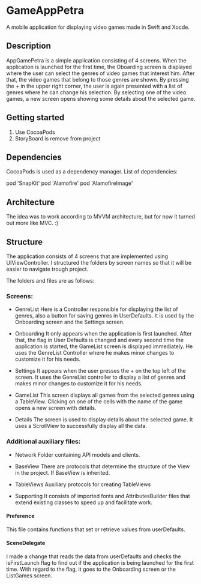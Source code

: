 # GameAppPetra

A mobile application for displaying video games made in Swift and Xocde.

## Description

AppGamePetra is a simple application consisting of 4 screens. When the application is launched for the first time, the Oboarding screen is displayed where the user can select the genres of video games that interest him. After that, the video games that belong to those genres are shown. By pressing the + in the upper right corner, the user is again presented with a list of genres where he can change his selection. By selecting one of the video games, a new screen opens showing some details about the selected game.

## Getting started

1. Use CocoaPods
2. StoryBoard is remove from project

## Dependencies 

CocoaPods is used as a dependency manager. List of dependencies:

pod 'SnapKit'
pod 'Alamofire'
pod 'AlamofireImage'


## Architecture

The idea was to work according to MVVM architecture, but for now it turned out more like MVC. :)


## Structure

The application consists of 4 screens that are implemented using UIViewController.
I structured the folders by screen names so that it will be easier to navigate trough project. 

The folders and files are as follows:

### Screens:
- GenreList 
Here is a Controller responsible for displaying the list of genres, also a button for saving genres in UserDefaults. It is used by the Onboarding screen and the Settings screen.

- Onboarding 
It only appears when the application is first launched. After that, the flag in User Defaults is changed and every second time the application is started, the GameList screen is displayed immediately. He uses the GenreList Controller where he makes minor changes to customize it for his needs.

- Settings 
It appears when the user presses the + on the top left of the screen. It uses the GenreList controller to display a list of genres and makes minor changes to customize it for his needs.

- GameList 
This screen displays all games from the selected genres using a TableView. Clicking on one of the cells with the name of the game opens a new screen with details.

- Details 
The screen is used to display details about the selected game. It uses a ScrollView to successfully display all the data.
    
### Additional auxiliary files:
- Network
Folder containing API models and clients.

- BaseView
There are protocols that determine the structure of the View in the project. If BaseView is inherited.

- TableViews
Auxiliary protocols for creating TableViews

- Supporting
It consists of imported fonts and AttributesBuilder files that extend existing classes to speed up and facilitate work.
    
#### Preference
This file contains functions that set or retrieve values ​​from userDefaults.

#### SceneDelegate
I made a change that reads the data from userDefaults and checks the isFirstLaunch flag to find out if the application is being launched for the first time. With regard to the flag, it goes to the Onboarding screen or the ListGames screen.

